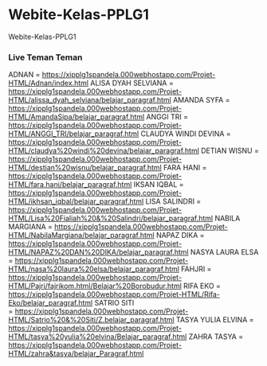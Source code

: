 # Webite-Kelas-PPLG1
Webite-Kelas-PPLG1

### Live Teman Teman 

ADNAN 
= https://xipplg1spandela.000webhostapp.com/Projet-HTML/Adnan/index.html
ALISA DYAH SELVIANA 
= https://xipplg1spandela.000webhostapp.com/Projet-HTML/alissa_dyah_selviana/belajar_paragraf.html
AMANDA SYFA 
= https://xipplg1spandela.000webhostapp.com/Projet-HTML/AmandaSipa/belajar_paragraf.html
ANGGI TRI 
= https://xipplg1spandela.000webhostapp.com/Projet-HTML/ANGGI_TRI/belajar_paragraf.html
CLAUDYA WINDI DEVINA
= https://xipplg1spandela.000webhostapp.com/Projet-HTML/claudya%20windi%20devina/belajar_paragraf.html
DETIAN WISNU 
= https://xipplg1spandela.000webhostapp.com/Projet-HTML/destian%20wisnu/belajar_paragraf.html
FARA HANI
= https://xipplg1spandela.000webhostapp.com/Projet-HTML/fara,hani/belajar_paragraf.html
IKSAN IQBAL 
= https://xipplg1spandela.000webhostapp.com/Projet-HTML/ikhsan_iqbal/belajar_paragraf.html
LISA SALINDRI 
= https://xipplg1spandela.000webhostapp.com/Projet-HTML/Lisa%20Fialiah%20&%20Salindri/belajar_paragraf.html
NABILA MARGIANA 
= https://xipplg1spandela.000webhostapp.com/Projet-HTML/NabilaMargiana/belajar_paragraf.html
NAPAZ DIKA 
= https://xipplg1spandela.000webhostapp.com/Projet-HTML/NAPAZ%20DAN%20DIKA/belajar_paragraf.html
NASYA LAURA ELSA 
= https://xipplg1spandela.000webhostapp.com/Projet-HTML/nasa%20laura%20elsa/belajar_paragraf.html
FAHJRI 
= https://xipplg1spandela.000webhostapp.com/Projet-HTML/Pajri/fajrikom.html/Belajar%20Borobudur.html
RIFA EKO
= https://xipplg1spandela.000webhostapp.com/Projet-HTML/Rifa-Eko/belajar_paragraf.html
SATRIO SITI  
= https://xipplg1spandela.000webhostapp.com/Projet-HTML/Satrio%20&%20Siti/Z.belajar_paragraf.html
TASYA  YULIA ELVINA 
= https://xipplg1spandela.000webhostapp.com/Projet-HTML/tasya%20yulia%20elvina/Belajar_paragraf.html
ZAHRA TASYA 
= https://xipplg1spandela.000webhostapp.com/Projet-HTML/zahra&tasya/belajar_Paragraf.html
